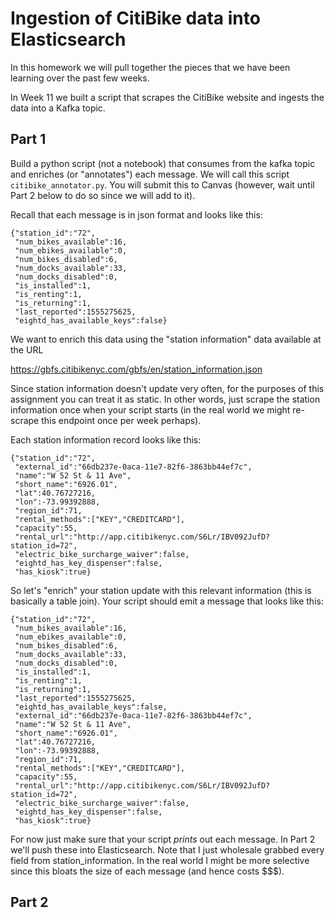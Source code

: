 # Ingestion of CitiBike data into Elasticsearch

In this homework we will pull together the pieces that we have been learning
over the past few weeks.

In Week 11 we built a script that scrapes the CitiBike website and ingests
the data into a Kafka topic.

## Part 1

Build a python script (not a notebook) that consumes from the kafka topic
and enriches (or "annotates") each message.  We will call this script
`citibike_annotator.py`.  You will submit this to Canvas (however, wait until
Part 2 below to do so since we will add to it).

Recall that each message is in json format and looks like this:
```
{"station_id":"72",
 "num_bikes_available":16,
 "num_ebikes_available":0,
 "num_bikes_disabled":6,
 "num_docks_available":33,
 "num_docks_disabled":0,
 "is_installed":1,
 "is_renting":1,
 "is_returning":1,
 "last_reported":1555275625,
 "eightd_has_available_keys":false}
```

We want to enrich this data using the "station information" data available at the URL

https://gbfs.citibikenyc.com/gbfs/en/station_information.json

Since station information doesn't update very often, for the purposes of this assignment
you can treat it as static.  In other words, just scrape the station information once when
your script starts (in the real world we might re-scrape this endpoint once per week perhaps).

Each station information record looks like this:
```
{"station_id":"72",
 "external_id":"66db237e-0aca-11e7-82f6-3863bb44ef7c",
 "name":"W 52 St & 11 Ave",
 "short_name":"6926.01",
 "lat":40.76727216,
 "lon":-73.99392888,
 "region_id":71,
 "rental_methods":["KEY","CREDITCARD"],
 "capacity":55,
 "rental_url":"http://app.citibikenyc.com/S6Lr/IBV092JufD?station_id=72",
 "electric_bike_surcharge_waiver":false,
 "eightd_has_key_dispenser":false,
 "has_kiosk":true}
```

So let's "enrich" your station update with this relevant information (this is basically a table join).  Your
script should emit a message that looks like this:
```
{"station_id":"72",
 "num_bikes_available":16,
 "num_ebikes_available":0,
 "num_bikes_disabled":6,
 "num_docks_available":33,
 "num_docks_disabled":0,
 "is_installed":1,
 "is_renting":1,
 "is_returning":1,
 "last_reported":1555275625,
 "eightd_has_available_keys":false,
 "external_id":"66db237e-0aca-11e7-82f6-3863bb44ef7c",
 "name":"W 52 St & 11 Ave",
 "short_name":"6926.01",
 "lat":40.76727216,
 "lon":-73.99392888,
 "region_id":71,
 "rental_methods":["KEY","CREDITCARD"],
 "capacity":55,
 "rental_url":"http://app.citibikenyc.com/S6Lr/IBV092JufD?station_id=72",
 "electric_bike_surcharge_waiver":false,
 "eightd_has_key_dispenser":false,
 "has_kiosk":true}
```

For now just make sure that your script *prints* out each message.  In Part 2 we'll push these into Elasticsearch.
Note that I just wholesale grabbed every field from station_information.  In the real world I might be more selective
since this bloats the size of each message (and hence costs $$$).


## Part 2
